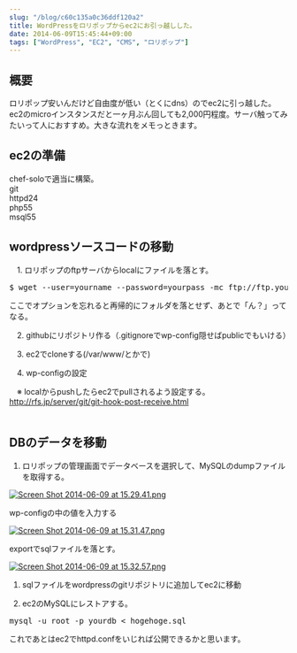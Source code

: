```yaml
---
slug: "/blog/c60c135a0c36ddf120a2"
title: WordPressをロリポップからec2にお引っ越しした。
date: 2014-06-09T15:45:44+09:00
tags: ["WordPress", "EC2", "CMS", "ロリポップ"]
---
```


<h2>
<span id="概要" class="fragment"></span><a href="#%E6%A6%82%E8%A6%81"><i class="fa fa-link"></i></a>概要</h2>

<p>ロリポップ安いんだけど自由度が低い（とくにdns）のでec2に引っ越した。<br>
ec2のmicroインスタンスだと一ヶ月ぶん回しても2,000円程度。サーバ触ってみたいって人におすすめ。大きな流れをメモっときます。</p>

<h2>
<span id="ec2の準備" class="fragment"></span><a href="#ec2%E3%81%AE%E6%BA%96%E5%82%99"><i class="fa fa-link"></i></a>ec2の準備</h2>

<p>chef-soloで適当に構築。<br>
git <br>
httpd24<br>
php55<br>
msql55</p>

<h2>
<span id="wordpressソースコードの移動" class="fragment"></span><a href="#wordpress%E3%82%BD%E3%83%BC%E3%82%B9%E3%82%B3%E3%83%BC%E3%83%89%E3%81%AE%E7%A7%BB%E5%8B%95"><i class="fa fa-link"></i></a>wordpressソースコードの移動</h2>

<p>　1. ロリポップのftpサーバからlocalにファイルを落とす。</p>

<div class="code-frame" data-lang="text"><div class="highlight"><pre>$ wget --user=yourname --password=yourpass -mc ftp://ftp.your.main.jp/
</pre></div></div>

<p>ここでオプションを忘れると再帰的にフォルダを落とせず、あとで「ん？」ってなる。</p>

<p>　2. githubにリポジトリ作る（.gitignoreでwp-config隠せばpublicでもいける）</p>

<p>　3. ec2でcloneする(/var/www/とかで)</p>

<p>　4. wp-configの設定</p>

<p>　※ localからpushしたらec2でpullされるよう設定する。<br>
<a href="http://rfs.jp/server/git/git-hook-post-receive.html" class="autolink" rel="nofollow noopener" target="_blank">http://rfs.jp/server/git/git-hook-post-receive.html</a><br>
　</p>

<h2>
<span id="dbのデータを移動" class="fragment"></span><a href="#db%E3%81%AE%E3%83%87%E3%83%BC%E3%82%BF%E3%82%92%E7%A7%BB%E5%8B%95"><i class="fa fa-link"></i></a>DBのデータを移動</h2>

<ol>
<li>ロリポップの管理画面でデータベースを選択して、MySQLのdumpファイルを取得する。</li>
</ol>

<p><a href="https://qiita-user-contents.imgix.net/https%3A%2F%2Fqiita-image-store.s3.amazonaws.com%2F0%2F17326%2F4d28c60a-a48d-5fc7-d4d9-6b48aa6ab677.png?ixlib=rb-1.2.2&amp;auto=format&amp;gif-q=60&amp;q=75&amp;s=2e53886fb3ab2c35f94072abd9072ef3" target="_blank" rel="nofollow noopener"><img src="https://qiita-user-contents.imgix.net/https%3A%2F%2Fqiita-image-store.s3.amazonaws.com%2F0%2F17326%2F4d28c60a-a48d-5fc7-d4d9-6b48aa6ab677.png?ixlib=rb-1.2.2&amp;auto=format&amp;gif-q=60&amp;q=75&amp;s=2e53886fb3ab2c35f94072abd9072ef3" alt="Screen Shot 2014-06-09 at 15.29.41.png" title="Screen Shot 2014-06-09 at 15.29.41.png" data-canonical-src="https://qiita-image-store.s3.amazonaws.com/0/17326/4d28c60a-a48d-5fc7-d4d9-6b48aa6ab677.png" srcset="https://qiita-user-contents.imgix.net/https%3A%2F%2Fqiita-image-store.s3.amazonaws.com%2F0%2F17326%2F4d28c60a-a48d-5fc7-d4d9-6b48aa6ab677.png?ixlib=rb-1.2.2&amp;auto=format&amp;gif-q=60&amp;q=75&amp;w=1400&amp;fit=max&amp;s=441acd41b428f5fcc7e050aee5a86779 1x" loading="lazy"></a></p>

<p>wp-configの中の値を入力する</p>

<p><a href="https://qiita-user-contents.imgix.net/https%3A%2F%2Fqiita-image-store.s3.amazonaws.com%2F0%2F17326%2F5aeae2a7-8245-b50a-73c8-3fed4f3f5625.png?ixlib=rb-1.2.2&amp;auto=format&amp;gif-q=60&amp;q=75&amp;s=88ff30b62750548b0da6cda7ed919ab9" target="_blank" rel="nofollow noopener"><img src="https://qiita-user-contents.imgix.net/https%3A%2F%2Fqiita-image-store.s3.amazonaws.com%2F0%2F17326%2F5aeae2a7-8245-b50a-73c8-3fed4f3f5625.png?ixlib=rb-1.2.2&amp;auto=format&amp;gif-q=60&amp;q=75&amp;s=88ff30b62750548b0da6cda7ed919ab9" alt="Screen Shot 2014-06-09 at 15.31.47.png" title="Screen Shot 2014-06-09 at 15.31.47.png" data-canonical-src="https://qiita-image-store.s3.amazonaws.com/0/17326/5aeae2a7-8245-b50a-73c8-3fed4f3f5625.png" srcset="https://qiita-user-contents.imgix.net/https%3A%2F%2Fqiita-image-store.s3.amazonaws.com%2F0%2F17326%2F5aeae2a7-8245-b50a-73c8-3fed4f3f5625.png?ixlib=rb-1.2.2&amp;auto=format&amp;gif-q=60&amp;q=75&amp;w=1400&amp;fit=max&amp;s=cacea323909ee6d56acc36ba01c314b6 1x" loading="lazy"></a></p>

<p>exportでsqlファイルを落とす。</p>

<p><a href="https://qiita-user-contents.imgix.net/https%3A%2F%2Fqiita-image-store.s3.amazonaws.com%2F0%2F17326%2F0b9888db-ef79-d973-261d-aade4a0cd65a.png?ixlib=rb-1.2.2&amp;auto=format&amp;gif-q=60&amp;q=75&amp;s=f07fc1a884c0e00947a19f8a6d0bbde9" target="_blank" rel="nofollow noopener"><img src="https://qiita-user-contents.imgix.net/https%3A%2F%2Fqiita-image-store.s3.amazonaws.com%2F0%2F17326%2F0b9888db-ef79-d973-261d-aade4a0cd65a.png?ixlib=rb-1.2.2&amp;auto=format&amp;gif-q=60&amp;q=75&amp;s=f07fc1a884c0e00947a19f8a6d0bbde9" alt="Screen Shot 2014-06-09 at 15.32.57.png" title="Screen Shot 2014-06-09 at 15.32.57.png" data-canonical-src="https://qiita-image-store.s3.amazonaws.com/0/17326/0b9888db-ef79-d973-261d-aade4a0cd65a.png" srcset="https://qiita-user-contents.imgix.net/https%3A%2F%2Fqiita-image-store.s3.amazonaws.com%2F0%2F17326%2F0b9888db-ef79-d973-261d-aade4a0cd65a.png?ixlib=rb-1.2.2&amp;auto=format&amp;gif-q=60&amp;q=75&amp;w=1400&amp;fit=max&amp;s=8f65f0182aeb6213e73ef571810c694f 1x" loading="lazy"></a></p>

<ol>
<li><p>sqlファイルをwordpressのgitリポジトリに追加してec2に移動</p></li>
<li><p>ec2のMySQLにレストアする。</p></li>
</ol>

<div class="code-frame" data-lang="text"><div class="highlight"><pre>mysql -u root -p yourdb &lt; hogehoge.sql
</pre></div></div>

<p>これであとはec2でhttpd.confをいじれば公開できるかと思います。</p>
